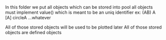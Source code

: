 In this folder we put
all objects which can be stored into pool
all objects must implement value() which is meant to be an uniq identifier
 ex: 
 (AB)
 A
 [A]
 circleA 
 ...whatever

All of those stored objects will be used to be plotted later
All of those stored objects are defined objects
